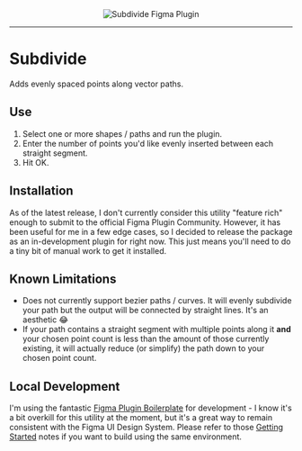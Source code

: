 <div align="center">
  <img alt="Subdivide Figma Plugin" src="">
</div>

---
# Subdivide
Adds evenly spaced points along vector paths.

## Use
1. Select one or more shapes / paths and run the plugin.
2. Enter the number of points you'd like evenly inserted between each straight segment.
3. Hit OK.

## Installation
As of the latest release, I don't currently consider this utility "feature rich" enough to submit to the official Figma Plugin Community. However, it has been useful for me in a few edge cases, so I decided to release the package as an in-development plugin for right now. This just means you'll need to do a tiny bit of manual work to get it installed.

## Known Limitations
- Does not currently support bezier paths / curves. It will evenly subdivide your path but the output will be connected by straight lines. It's an aesthetic 😂
- If your path contains a straight segment with multiple points along it **and** your chosen point count is less than the amount of those currently existing, it will actually reduce (or simplify) the path down to your chosen point count.

## Local Development
I'm using the fantastic [Figma Plugin Boilerplate](https://github.com/thomas-lowry/figma-plugin-boilerplate) for development - I know it's a bit overkill for this utility at the moment, but it's a great way to remain consistent with the Figma UI Design System. Please refer to those [Getting Started](https://github.com/thomas-lowry/figma-plugin-boilerplate#getting-started) notes if you want to build using the same environment.
